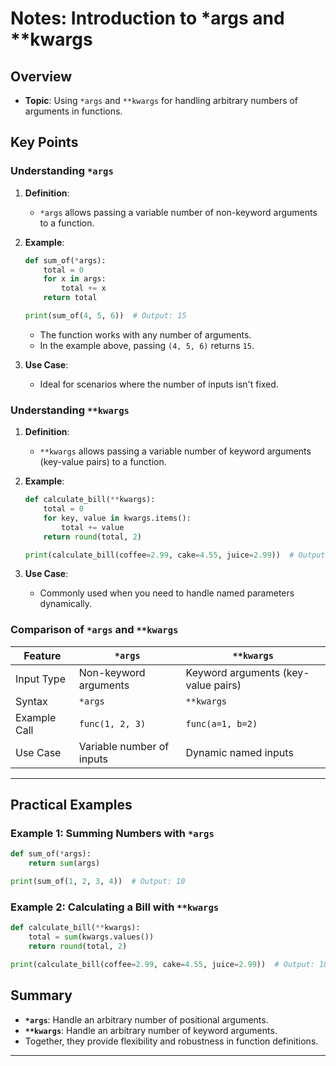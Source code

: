 
# Notes: Introduction to *args and **kwargs

## Overview
- **Topic**: Using `*args` and `**kwargs` for handling arbitrary numbers of arguments in functions.

## Key Points

### Understanding `*args`
1. **Definition**: 
   - `*args` allows passing a variable number of non-keyword arguments to a function.

2. **Example**:
   ```python
   def sum_of(*args):
       total = 0
       for x in args:
           total += x
       return total

   print(sum_of(4, 5, 6))  # Output: 15
   ```
   - The function works with any number of arguments.
   - In the example above, passing `(4, 5, 6)` returns `15`.

3. **Use Case**:
   - Ideal for scenarios where the number of inputs isn't fixed.

### Understanding `**kwargs`
1. **Definition**: 
   - `**kwargs` allows passing a variable number of keyword arguments (key-value pairs) to a function.

2. **Example**:
   ```python
   def calculate_bill(**kwargs):
       total = 0
       for key, value in kwargs.items():
           total += value
       return round(total, 2)

   print(calculate_bill(coffee=2.99, cake=4.55, juice=2.99))  # Output: 10.53
   ```

3. **Use Case**:
   - Commonly used when you need to handle named parameters dynamically.

### Comparison of `*args` and `**kwargs`
| Feature              | `*args`                         | `**kwargs`                          |
|----------------------|----------------------------------|--------------------------------------|
| Input Type           | Non-keyword arguments           | Keyword arguments (key-value pairs) |
| Syntax               | `*args`                         | `**kwargs`                          |
| Example Call         | `func(1, 2, 3)`                 | `func(a=1, b=2)`                    |
| Use Case             | Variable number of inputs       | Dynamic named inputs                |

---

## Practical Examples

### Example 1: Summing Numbers with `*args`
```python
def sum_of(*args):
    return sum(args)

print(sum_of(1, 2, 3, 4))  # Output: 10
```

### Example 2: Calculating a Bill with `**kwargs`
```python
def calculate_bill(**kwargs):
    total = sum(kwargs.values())
    return round(total, 2)

print(calculate_bill(coffee=2.99, cake=4.55, juice=2.99))  # Output: 10.53
```

## Summary
- **`*args`**: Handle an arbitrary number of positional arguments.
- **`**kwargs`**: Handle an arbitrary number of keyword arguments.
- Together, they provide flexibility and robustness in function definitions.

---
